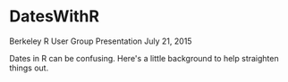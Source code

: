 # DatesWithR
Berkeley R User Group Presentation
July 21, 2015

Dates in R can be confusing.
Here's a little background to help straighten things out.
